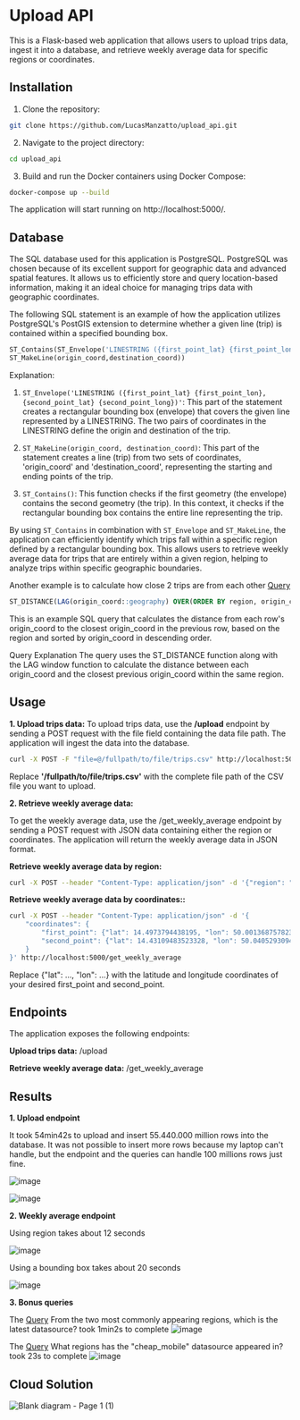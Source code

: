 # Upload API

This is a Flask-based web application that allows users to upload trips data, ingest it into a database, and retrieve weekly average data for specific regions or coordinates.

## Installation
1. Clone the repository:

```bash
git clone https://github.com/LucasManzatto/upload_api.git
```

2. Navigate to the project directory:
```bash
cd upload_api
```

3. Build and run the Docker containers using Docker Compose:

```bash
docker-compose up --build
```
The application will start running on http://localhost:5000/.

## Database
The SQL database used for this application is PostgreSQL. PostgreSQL was chosen because of its excellent support for geographic data and advanced spatial features. It allows us to efficiently store and query location-based information, making it an ideal choice for managing trips data with geographic coordinates.

The following SQL statement is an example of how the application utilizes PostgreSQL's PostGIS extension to determine whether a given line (trip) is contained within a specified bounding box.

```sql
ST_Contains(ST_Envelope('LINESTRING ({first_point_lat} {first_point_lon}, {second_point_lat} {second_point_long})'),
ST_MakeLine(origin_coord,destination_coord))
```

Explanation:

1. `ST_Envelope('LINESTRING ({first_point_lat} {first_point_lon}, {second_point_lat} {second_point_long})'`: This part of the statement creates a rectangular bounding box (envelope) that covers the given line represented by a LINESTRING. The two pairs of coordinates in the LINESTRING define the origin and destination of the trip.

2. `ST_MakeLine(origin_coord, destination_coord)`: This part of the statement creates a line (trip) from two sets of coordinates, 'origin_coord' and 'destination_coord', representing the starting and ending points of the trip.

3. `ST_Contains()`: This function checks if the first geometry (the envelope) contains the second geometry (the trip). In this context, it checks if the rectangular bounding box contains the entire line representing the trip.

By using `ST_Contains` in combination with `ST_Envelope` and `ST_MakeLine`, the application can efficiently identify which trips fall within a specific region defined by a rectangular bounding box. This allows users to retrieve weekly average data for trips that are entirely within a given region, helping to analyze trips within specific geographic boundaries.

Another example is to calculate how close 2 trips are from each other [Query](https://github.com/LucasManzatto/upload_api/blob/main/app/queries/postgres/scripts/similar_trips.sql)

```sql
ST_DISTANCE(LAG(origin_coord::geography) OVER(ORDER BY region, origin_coord DESC), origin_coord::geography) AS origin_distance_to_closest
```
This is an example SQL query that calculates the distance from each row's origin_coord to the closest origin_coord in the previous row, based on the region and sorted by origin_coord in descending order.

Query Explanation
The query uses the ST_DISTANCE function along with the LAG window function to calculate the distance between each origin_coord and the closest previous origin_coord within the same region.

## Usage

**1. Upload trips data:**
To upload trips data, use the **/upload** endpoint by sending a POST request with the file field containing the data file path. The application will ingest the data into the database.

```bash
curl -X POST -F "file=@/fullpath/to/file/trips.csv" http://localhost:5000/upload
```
Replace **'/fullpath/to/file/trips.csv'** with the complete file path of the CSV file you want to upload.

**2. Retrieve weekly average data:**

To get the weekly average data, use the /get_weekly_average endpoint by sending a POST request with JSON data containing either the region or coordinates. The application will return the weekly average data in JSON format.

**Retrieve weekly average data by region:**
```bash
curl -X POST --header "Content-Type: application/json" -d '{"region": "Prague"}' http://localhost:5000/get_weekly_average
```

**Retrieve weekly average data by coordinates::**

```bash
curl -X POST --header "Content-Type: application/json" -d '{
    "coordinates": {
        "first_point": {"lat": 14.4973794438195, "lon": 50.00136875782316},
        "second_point": {"lat": 14.43109483523328, "lon": 50.04052930943246}
    }
}' http://localhost:5000/get_weekly_average
```
Replace {"lat": ..., "lon": ...} with the latitude and longitude coordinates of your desired first_point and second_point.

## Endpoints
The application exposes the following endpoints:

**Upload trips data:** /upload

**Retrieve weekly average data:** /get_weekly_average


## Results

**1. Upload endpoint**

It took 54min42s to upload and insert 55.440.000 million rows into the database. It was not possible to insert more rows because my laptop can't handle, but the endpoint and the queries can handle 100 millions rows just fine.

![image](https://github.com/LucasManzatto/upload_api/assets/12992999/c6b99af3-ee80-40f2-9863-96f10f04f518)

![image](https://github.com/LucasManzatto/upload_api/assets/12992999/da373dfb-bdce-4e8d-b516-7c032321a3ef)

**2. Weekly average endpoint**

Using region takes about 12 seconds

![image](https://github.com/LucasManzatto/upload_api/assets/12992999/fa1453e5-9941-4baf-97a7-ce598aea8302)

Using a bounding box takes about 20 seconds

![image](https://github.com/LucasManzatto/upload_api/assets/12992999/52fa0732-a974-4a28-8661-917a4084783e)

**3. Bonus queries**

The [Query](https://github.com/LucasManzatto/upload_api/blob/main/app/queries/postgres/scripts/latest_datasource_from_common_regions.sql) From the two most commonly appearing regions, which is the latest datasource? took 1min2s to complete
![image](https://github.com/LucasManzatto/upload_api/assets/12992999/28d108d2-1907-4e21-a923-8f4b44b664b4)

The [Query](https://github.com/LucasManzatto/upload_api/blob/main/app/queries/postgres/scripts/datasource_in_regions.sql) What regions has the "cheap_mobile" datasource appeared in? took 23s to complete
![image](https://github.com/LucasManzatto/upload_api/assets/12992999/8eb390e2-0e4d-48d9-bb77-6c006a905d1a)


## Cloud Solution

![Blank diagram - Page 1 (1)](https://github.com/LucasManzatto/upload_api/assets/12992999/1867eafa-c4e2-4cc4-8ff3-8a41545ab9e2)
